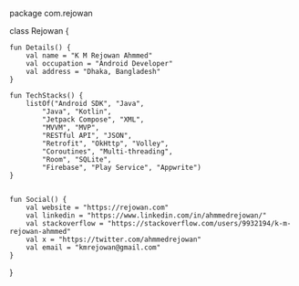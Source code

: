 package com.rejowan

class Rejowan {

    fun Details() {
        val name = "K M Rejowan Ahmmed"
        val occupation = "Android Developer"
        val address = "Dhaka, Bangladesh"
    }

    fun TechStacks() {
        listOf("Android SDK", "Java",
            "Java", "Kotlin",
            "Jetpack Compose", "XML",
            "MVVM", "MVP",
            "RESTful API", "JSON",
            "Retrofit", "OkHttp", "Volley",
            "Coroutines", "Multi-threading",
            "Room", "SQLite",
            "Firebase", "Play Service", "Appwrite")
    }


    fun Social() {
        val website = "https://rejowan.com"
        val linkedin = "https://www.linkedin.com/in/ahmmedrejowan/"
        val stackoverflow = "https://stackoverflow.com/users/9932194/k-m-rejowan-ahmmed"
        val x = "https://twitter.com/ahmmedrejowan"
        val email = "kmrejowan@gmail.com"
    }

}
